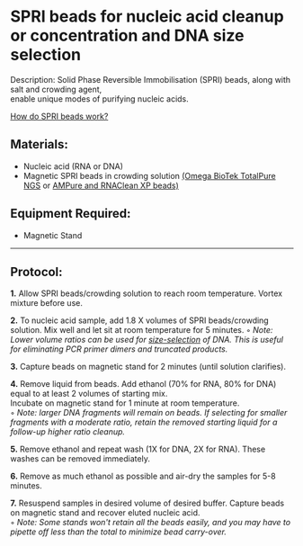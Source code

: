 SPRI beads for nucleic acid cleanup or concentration and DNA size selection
================================================================================
Description: Solid Phase Reversible Immobilisation (SPRI) beads, along with salt and crowding agent,<br/>
enable unique modes of purifying nucleic acids.

[How do SPRI beads work?](http://enseqlopedia.com/2012/04/how-do-spri-beads-work/)

Materials:
--------------------------------------------------------------------------------
  * Nucleic acid (RNA or DNA)
  * Magnetic SPRI beads in crowding solution [(Omega BioTek TotalPure NGS](https://www.omegabiotek.com/product/mag-bind-totalpure-ngs/?gclid=CjwKCAiA1eKBBhBZEiwAX3gqlw2-fi_geWTPQcJVkZdR--dL3zrHwdkoLxc-VhABYCzBcpVGy-4v7BoCtjgQAvD_BwE&cn-reloaded=1)
or [AMPure and RNAClean XP beads)](https://www.beckman.com/reagents/genomic/cleanup-and-size-selection)

Equipment Required:
--------------------------------------------------------------------------------
  * Magnetic Stand
  
___
Protocol:
--------------------------------------------------------------------------------
**1.** Allow SPRI beads/crowding solution to reach room temperature. Vortex mixture before use.

**2.** To nucleic acid sample, add 1.8 X volumes of SPRI beads/crowding solution. Mix well and let sit at room temperature for 5 minutes.
  ◦ _Note: Lower volume ratios can be used for [size-selection](http://gc3fstorage.uoregon.edu/IMAGES/Evaluation_of_Omega_Mag-Bind_TotalPure_NGS_Beads_MWeitzman_April2018.pdf) of DNA.
  This is useful for eliminating PCR primer dimers and truncated products._
 
**3.** Capture beads on magnetic stand for 2 minutes (until solution clarifies).

**4.** Remove liquid from beads. Add ethanol (70% for RNA, 80% for DNA) equal to at least 2 volumes of starting mix.  
  Incubate on magnetic stand for 1 minute at room temperature.  
  ◦ _Note: larger DNA fragments will remain on beads. If selecting for smaller fragments with a moderate ratio, retain the removed starting liquid for a follow-up higher ratio cleanup._

**5.** Remove ethanol and repeat wash (1X for DNA, 2X for RNA). These washes can be removed immediately.

**6.** Remove as much ethanol as possible and air-dry the samples for 5-8 minutes.

**7.** Resuspend samples in desired volume of desired buffer. Capture beads on magnetic stand and recover eluted nucleic acid.  
  ◦ _Note: Some stands won't retain all the beads easily, and you may have to pipette off less than the total to minimize bead carry-over._
  
<!-- The text below creates dropdown lists for links to next steps or hyperlinks -->
